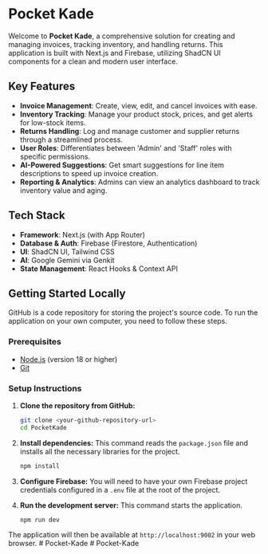 # Pocket Kade

Welcome to **Pocket Kade**, a comprehensive solution for creating and managing invoices, tracking inventory, and handling returns. This application is built with Next.js and Firebase, utilizing ShadCN UI components for a clean and modern user interface.

## Key Features

- **Invoice Management**: Create, view, edit, and cancel invoices with ease.
- **Inventory Tracking**: Manage your product stock, prices, and get alerts for low-stock items.
- **Returns Handling**: Log and manage customer and supplier returns through a streamlined process.
- **User Roles**: Differentiates between 'Admin' and 'Staff' roles with specific permissions.
- **AI-Powered Suggestions**: Get smart suggestions for line item descriptions to speed up invoice creation.
- **Reporting & Analytics**: Admins can view an analytics dashboard to track inventory value and aging.

## Tech Stack

- **Framework**: Next.js (with App Router)
- **Database & Auth**: Firebase (Firestore, Authentication)
- **UI**: ShadCN UI, Tailwind CSS
- **AI**: Google Gemini via Genkit
- **State Management**: React Hooks & Context API

## Getting Started Locally

GitHub is a code repository for storing the project's source code. To run the application on your own computer, you need to follow these steps.

### Prerequisites

- [Node.js](https://nodejs.org/) (version 18 or higher)
- [Git](https://git-scm.com/)

### Setup Instructions

1.  **Clone the repository from GitHub:**
    ```bash
    git clone <your-github-repository-url>
    cd PocketKade
    ```

2.  **Install dependencies:**
    This command reads the `package.json` file and installs all the necessary libraries for the project.
    ```bash
    npm install
    ```

3.  **Configure Firebase:**
    You will need to have your own Firebase project credentials configured in a `.env` file at the root of the project.

4.  **Run the development server:**
    This command starts the application.
    ```bash
    npm run dev
    ```

The application will then be available at `http://localhost:9002` in your web browser.
#   P o c k e t - K a d e  
 #   P o c k e t - K a d e  
 